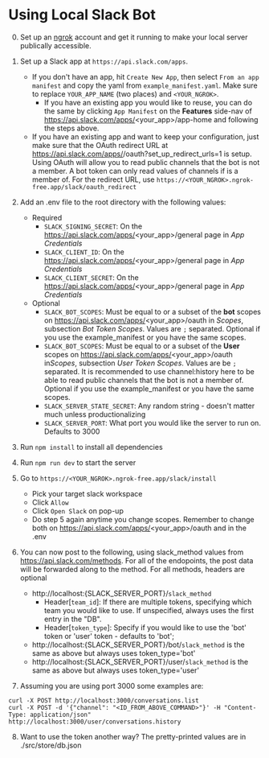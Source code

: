 # Using Local Slack Bot

0. Set up an [ngrok](https://ngrok.com/) account and get it running to make your local server publically accessible.
1. Set up a Slack app at `https://api.slack.com/apps`.

   - If you don't have an app, hit `Create New App`, then select `From an app manifest` and copy the yaml from `example_manifest.yaml`. Make sure to replace `YOUR_APP_NAME` (two places) and `<YOUR_NGROK>`.
     - If you have an existing app you would like to reuse, you can do the same by clicking `App Manifest` on the **Features** side-nav of https://api.slack.com/apps/<your_app>/app-home and following the steps above.
   - If you have an existing app and want to keep your configuration, just make sure that the OAuth redirect URL at https://api.slack.com/apps/<your app>/oauth?set_up_redirect_urls=1 is setup. Using OAuth will allow you to read public channels that the bot is not a member. A bot token can only read values of channels if is a member of. For the redirect URL, use `https://<YOUR_NGROK>.ngrok-free.app/slack/oauth_redirect`

2. Add an .env file to the root directory with the following values:
   -  Required
      - `SLACK_SIGNING_SECRET`: On the https://api.slack.com/apps/<your_app>/general page in _App Credentials_
      - `SLACK_CLIENT_ID`: On the https://api.slack.com/apps/<your_app>/general page in _App Credentials_
      - `SLACK_CLIENT_SECRET`: On the https://api.slack.com/apps/<your_app>/general page in _App Credentials_
   - Optional
      - `SLACK_BOT_SCOPES`: Must be equal to or a subset of the **bot** scopes on https://api.slack.com/apps/<your_app>/oauth in _Scopes_, subsection _Bot Token Scopes_. Values are `;` separated. Optional if you use the example_manifest or you have the same scopes.
      - `SLACK_BOT_SCOPES`: Must be equal to or a subset of the **User** scopes on https://api.slack.com/apps/<your_app>/oauth in*Scopes*, subsection _User Token Scopes_. Values are be `;` separated. It is recommended to use channel:history here to be able to read public channels that the bot is not a member of. Optional if you use the example_manifest or you have the same scopes.
      - `SLACK_SERVER_STATE_SECRET`: Any random string - doesn't matter much unless productionalizing
      - `SLACK_SERVER_PORT`: What port you would like the server to run on. Defaults to 3000

3. Run `npm install` to install all dependencies
4. Run `npm run dev` to start the server
5. Go to `https://<YOUR_NGROK>.ngrok-free.app/slack/install`
   - Pick your target slack workspace
   - Click `Allow`
   - Click `Open Slack` on pop-up
   - Do step 5 again anytime you change scopes. Remember to change both on https://api.slack.com/apps/<your_app>/oauth and in the .env
6. You can now post to the following, using slack_method values from https://api.slack.com/methods. For all of the endopoints, the post data will be forwarded along to the method. For all methods, headers are optional
   - http://localhost:{SLACK_SERVER_PORT}/`slack_method`
     - Header[`team_id`]: If there are multiple tokens, specifying which team you would like to use. If unspecified, always uses the first entry in the "DB".
     - Header[`token_type`]: Specify if you would like to use the 'bot' token or 'user' token - defaults to 'bot';
   - http://localhost:{SLACK_SERVER_PORT}/bot/`slack_method` is the same as above but always uses token_type='bot'
   - http://localhost:{SLACK_SERVER_PORT}/user/`slack_method` is the same as above but always uses token_type='user'
7. Assuming you are using port 3000 some examples are:

```
curl -X POST http://localhost:3000/conversations.list
curl -X POST -d '{"channel": "<ID_FROM_ABOVE_COMMAND>"}' -H "Content-Type: application/json" http://localhost:3000/user/conversations.history
```

8. Want to use the token another way? The pretty-printed values are in ./src/store/db.json

